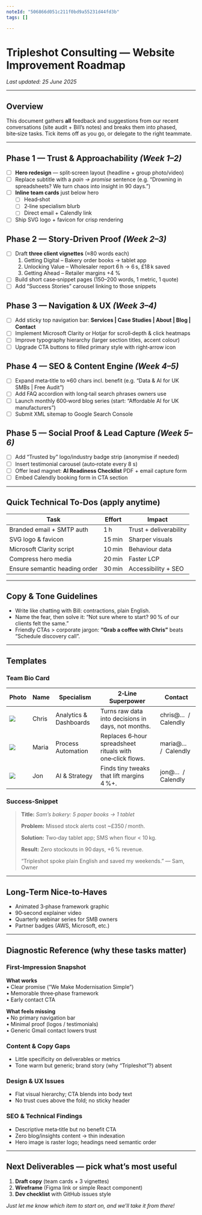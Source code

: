 ```yaml
---
noteId: "506866d051c211f0bd9a55231d44fd3b"
tags: []

---
```


# Tripleshot Consulting — Website Improvement Roadmap
_Last updated: 25 June 2025_

---
## Overview
This document gathers **all** feedback and suggestions from our recent conversations (site audit + Bill’s notes) and breaks them into phased, bite‑size tasks. Tick items off as you go, or delegate to the right teammate.

---
## Phase 1 — Trust & Approachability _(Week 1–2)_
- [ ] **Hero redesign** — split‑screen layout (headline + group photo/video)
- [ ] Replace subtitle with a _pain → promise_ sentence (e.g. “Drowning in spreadsheets? We turn chaos into insight in 90 days.”)
- [ ] **Inline team cards** just below hero  
  - [ ] Head‑shot  
  - [ ] 2‑line specialism blurb  
  - [ ] Direct email + Calendly link
- [ ] Ship SVG logo + favicon for crisp rendering

## Phase 2 — Story‑Driven Proof _(Week 2–3)_
- [ ] Draft **three client vignettes** (≈80 words each)
  1. Getting Digital – Bakery order books → tablet app
  2. Unlocking Value – Wholesaler report 6 h → 6 s, £18 k saved
  3. Getting Ahead – Retailer margins +4 %
- [ ] Build short case‑snippet pages (150–200 words, 1 metric, 1 quote)
- [ ] Add “Success Stories” carousel linking to those snippets

## Phase 3 — Navigation & UX _(Week 3–4)_
- [ ] Add sticky top navigation bar: **Services | Case Studies | About | Blog | Contact**
- [ ] Implement Microsoft Clarity or Hotjar for scroll‑depth & click heatmaps
- [ ] Improve typography hierarchy (larger section titles, accent colour)
- [ ] Upgrade CTA buttons to filled primary style with right‑arrow icon

## Phase 4 — SEO & Content Engine _(Week 4–5)_
- [ ] Expand meta‑title to ≈60 chars incl. benefit (e.g. “Data & AI for UK SMBs | Free Audit”)
- [ ] Add FAQ accordion with long‑tail search phrases owners use
- [ ] Launch monthly 600‑word blog series (start: “Affordable AI for UK manufacturers”)
- [ ] Submit XML sitemap to Google Search Console

## Phase 5 — Social Proof & Lead Capture _(Week 5–6)_
- [ ] Add “Trusted by” logo/industry badge strip (anonymise if needed)
- [ ] Insert testimonial carousel (auto‑rotate every 8 s)
- [ ] Offer lead magnet: **AI Readiness Checklist** PDF + email capture form
- [ ] Embed Calendly booking form in CTA section

---
## Quick Technical To‑Dos (apply anytime)
| Task | Effort | Impact |
|------|--------|--------|
| Branded email + SMTP auth | 1 h | Trust + deliverability |
| SVG logo & favicon | 15 min | Sharper visuals |
| Microsoft Clarity script | 10 min | Behaviour data |
| Compress hero media | 20 min | Faster LCP |
| Ensure semantic heading order | 30 min | Accessibility + SEO |

---
## Copy & Tone Guidelines
* Write like chatting with Bill: contractions, plain English.
* Name the fear, then solve it: “Not sure where to start? 90 % of our clients felt the same.”
* Friendly CTAs > corporate jargon: **“Grab a coffee with Chris”** beats “Schedule discovery call”.

---
## Templates
### Team Bio Card
| Photo | Name | Specialism | 2‑Line Superpower | Contact |
|-------|------|-----------|-------------------|---------|
| ![ ]() | Chris | Analytics & Dashboards | Turns raw data into decisions in days, not months. | chris@…  /  Calendly |
| ![ ]() | Maria | Process Automation | Replaces 6‑hour spreadsheet rituals with one‑click flows. | maria@…  /  Calendly |
| ![ ]() | Jon | AI & Strategy | Finds tiny tweaks that lift margins 4 %+. | jon@…  /  Calendly |

### Success‑Snippet
> **Title:** _Sam’s bakery: 5 paper books → 1 tablet_
>
> **Problem:** Missed stock alerts cost ~£350 / month.
>
> **Solution:** Two‑day tablet app; SMS when flour < 10 kg.
>
> **Result:** Zero stockouts in 90 days, +6 % revenue.
>
> “Tripleshot spoke plain English and saved my weekends.” — Sam, Owner

---
## Long‑Term Nice‑to‑Haves
- Animated 3‑phase framework graphic
- 90‑second explainer video
- Quarterly webinar series for SMB owners
- Partner badges (AWS, Microsoft, etc.)

---
## Diagnostic Reference (why these tasks matter)
### First‑Impression Snapshot
**What works**  
• Clear promise (“We Make Modernisation Simple”)  
• Memorable three‑phase framework  
• Early contact CTA

**What feels missing**  
• No primary navigation bar  
• Minimal proof (logos / testimonials)  
• Generic Gmail contact lowers trust

### Content & Copy Gaps
- Little specificity on deliverables or metrics
- Tone warm but generic; brand story (why “Tripleshot”?) absent

### Design & UX Issues
- Flat visual hierarchy; CTA blends into body text
- No trust cues above the fold; no sticky header

### SEO & Technical Findings
- Descriptive meta‑title but no benefit CTA
- Zero blog/insights content → thin indexation
- Hero image is raster logo; headings need semantic order

---
## Next Deliverables — pick what’s most useful
1. **Draft copy** (team cards + 3 vignettes)
2. **Wireframe** (Figma link or simple React component)
3. **Dev checklist** with GitHub issues style

_Just let me know which item to start on, and we’ll take it from there!_

